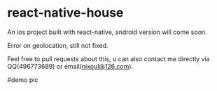 # react-native-house

An ios project built with react-native, android version will come soon. 

Error on geolocation, still not fixed. 

Feel free to pull requests about this, u can also contact me directly via QQ(496773689) or email(nixoul@126.com).


#demo pic




